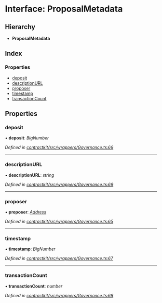 # Interface: ProposalMetadata

## Hierarchy

* **ProposalMetadata**

## Index

### Properties

* [deposit](_wrappers_governance_.proposalmetadata.md#deposit)
* [descriptionURL](_wrappers_governance_.proposalmetadata.md#descriptionurl)
* [proposer](_wrappers_governance_.proposalmetadata.md#proposer)
* [timestamp](_wrappers_governance_.proposalmetadata.md#timestamp)
* [transactionCount](_wrappers_governance_.proposalmetadata.md#transactioncount)

## Properties

###  deposit

• **deposit**: *BigNumber*

*Defined in [contractkit/src/wrappers/Governance.ts:66](https://github.com/celo-org/celo-monorepo/blob/master/packages/contractkit/src/wrappers/Governance.ts#L66)*

___

###  descriptionURL

• **descriptionURL**: *string*

*Defined in [contractkit/src/wrappers/Governance.ts:69](https://github.com/celo-org/celo-monorepo/blob/master/packages/contractkit/src/wrappers/Governance.ts#L69)*

___

###  proposer

• **proposer**: *[Address](../modules/_base_.md#address)*

*Defined in [contractkit/src/wrappers/Governance.ts:65](https://github.com/celo-org/celo-monorepo/blob/master/packages/contractkit/src/wrappers/Governance.ts#L65)*

___

###  timestamp

• **timestamp**: *BigNumber*

*Defined in [contractkit/src/wrappers/Governance.ts:67](https://github.com/celo-org/celo-monorepo/blob/master/packages/contractkit/src/wrappers/Governance.ts#L67)*

___

###  transactionCount

• **transactionCount**: *number*

*Defined in [contractkit/src/wrappers/Governance.ts:68](https://github.com/celo-org/celo-monorepo/blob/master/packages/contractkit/src/wrappers/Governance.ts#L68)*
